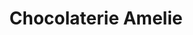 ---
title: "Chocolaterie Amelie"
url: /garmisch-partenkirchen/chocolaterie-amelie/
shop: Süßwaren
---